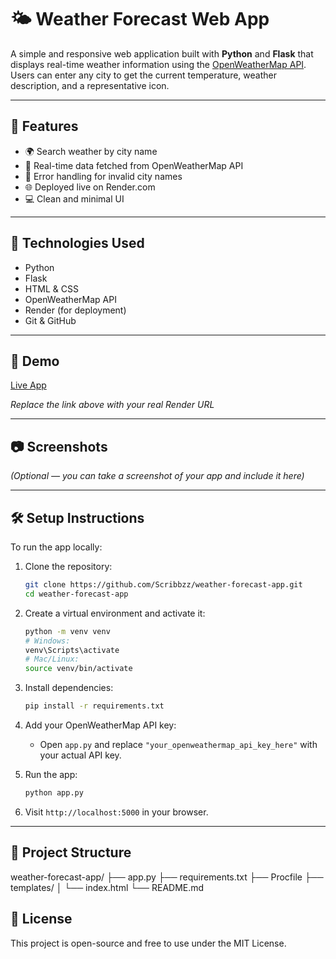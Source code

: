 # 🌤️ Weather Forecast Web App

A simple and responsive web application built with **Python** and **Flask** that displays real-time weather information using the [OpenWeatherMap API](https://openweathermap.org/api).  
Users can enter any city to get the current temperature, weather description, and a representative icon.

---

## 🚀 Features

- 🌍 Search weather by city name
- 📡 Real-time data fetched from OpenWeatherMap API
- 🧠 Error handling for invalid city names
- 🌐 Deployed live on Render.com
- 💻 Clean and minimal UI

---

## 🔧 Technologies Used

- Python
- Flask
- HTML & CSS
- OpenWeatherMap API
- Render (for deployment)
- Git & GitHub

---

## 🎥 Demo

[Live App](https://your-render-app-url.onrender.com)

*Replace the link above with your real Render URL*

---

## 📷 Screenshots

*(Optional — you can take a screenshot of your app and include it here)*

---

## 🛠️ Setup Instructions

To run the app locally:

1. Clone the repository:
    ```bash
    git clone https://github.com/Scribbzz/weather-forecast-app.git
    cd weather-forecast-app
    ```

2. Create a virtual environment and activate it:
    ```bash
    python -m venv venv
    # Windows:
    venv\Scripts\activate
    # Mac/Linux:
    source venv/bin/activate
    ```

3. Install dependencies:
    ```bash
    pip install -r requirements.txt
    ```

4. Add your OpenWeatherMap API key:
    - Open `app.py` and replace `"your_openweathermap_api_key_here"` with your actual API key.

5. Run the app:
    ```bash
    python app.py
    ```

6. Visit `http://localhost:5000` in your browser.

---

## 📂 Project Structure
weather-forecast-app/ ├── app.py ├── requirements.txt ├── Procfile ├── templates/ │ └── index.html └── README.md

## 📄 License

This project is open-source and free to use under the MIT License.
